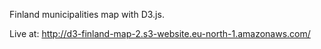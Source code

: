 Finland municipalities map with D3.js.

Live at: http://d3-finland-map-2.s3-website.eu-north-1.amazonaws.com/